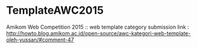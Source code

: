 # TemplateAWC2015
Amikom Web Competition 2015 :: web template category
submission link : http://howto.blog.amikom.ac.id/open-source/awc-kategori-web-template-oleh-yussan/#comment-47
